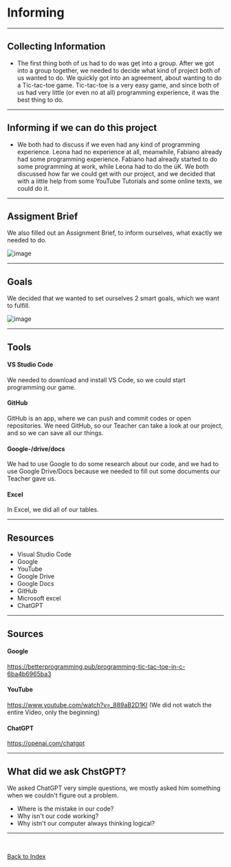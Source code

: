 # Informing

<hr>

## Collecting Information 

<ul><li> The first thing both of us had to do was get into a group. After we got into a group together, we needed to decide what kind of project both of us wanted to do. We quickly got into an agreement, about wanting to do a Tic-tac-toe game. Tic-tac-toe is a very easy game, and since both of us had very little (or even no at all) programming experience, it was the best thing to do.</li></ul>

<hr>

## Informing if we can do this project 

<ul><li> We both had to discuss if we even had any kind of programming experience. Leona had no experience at all, meanwhile, Fabiano already had some programming experience. Fabiano had already started to do some programming at work, while Leona had to do the üK. We both discussed how far we could get with our project, and we decided that with a little help from some YouTube Tutorials and some online texts, we could do it. </li></ul>

<hr>

## Assigment Brief
We also filled out an Assignment Brief, to inform ourselves, what exactly we needed to do.

![image](https://github.com/Fabiano2007/TicTacToe-Project/assets/142780434/e94df38d-de39-426d-aeb9-ac5cbe9662fc)


<hr>

## Goals

We decided that we wanted to set ourselves 2 smart goals, which we want to fulfill. 

![image](https://github.com/Fabiano2007/TicTacToe-Project/assets/142780434/e814c275-0270-4dfc-8749-dbe8ad028c6e)


<hr>

## Tools 

#### VS Studio Code
<p> We needed to download and install VS Code, so we could start programming our game. </p>

#### GitHub
<p> GitHub is an app, where we can push and commit codes or open repositories. We need GitHub, so our Teacher can take a look at our project, and so we can save all our things.  </p>

#### Google-/drive/docs
<p> We had to use Google to do some research about our code, and we had to use Google Drive/Docs because we needed to fill out some documents our Teacher gave us. </p>

#### Excel
<p> In Excel, we did all of our tables. </p>


<hr>

## Resources 

<ul>
<li> Visual Studio Code </li>
<li> Google </li>
<li> YouTube </li>
<li> Google Drive </li> 
<li> Google Docs </li> 
<li> GitHub </li> 
<li> Microsoft excel </li>
<li> ChatGPT </li>
</ul>

<hr>

## Sources

#### Google 
https://betterprogramming.pub/programming-tic-tac-toe-in-c-6ba4b6965ba3

#### YouTube
https://www.youtube.com/watch?v=_889aB2D1KI  (We did not watch the entire Video, only the beginning)

#### ChatGPT
https://openai.com/chatgpt

<hr> 

## What did we ask ChstGPT? 
<p> We asked ChatGPT very simple questions, we mostly asked him something when we couldn't figure out a problem. </p>

<ul>
<li> Where is the mistake in our code?</li>
<li> Why isn't our code working? </li>
<li> Why istn't our computer always thinking logical?</li>
</ul>

<hr>

<br>

[Back to Index](README.md)
